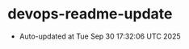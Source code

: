 # devops-readme-update
<!--START_SECTION:activity-->
- Auto-updated at Tue Sep 30 17:32:06 UTC 2025
<!--END_SECTION:activity-->

